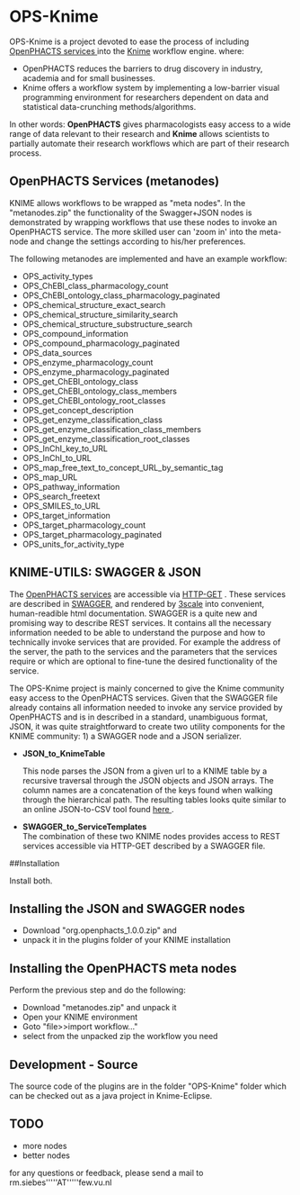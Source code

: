 OPS-Knime
=========

OPS-Knime is a project devoted to ease the process of including <a href="http://dev.openphacts.org">OpenPHACTS services </a> into the <a href="http://www.knime.org/">Knime</a> workflow engine.
where:<br/>
<ul><li>OpenPHACTS reduces the barriers to drug discovery in industry, academia and for small businesses. </li>
<li>
Knime offers a workflow system by implementing a low-barrier visual programming environment for researchers dependent on data and statistical data-crunching methods/algorithms.
</li> 
</ul>
In other words: <b>OpenPHACTS</b> gives pharmacologists easy access to a wide range of data relevant to their research and <b>Knime</b> allows scientists to partially automate their research workflows which
are part of their research process.   

OpenPHACTS Services (metanodes)
----------
KNIME allows workflows to be wrapped as "meta nodes". In the "metanodes.zip" the functionality of the Swagger+JSON nodes is demonstrated by wrapping
workflows that use these nodes to invoke an OpenPHACTS service. The more skilled user can 'zoom in' into the meta-node and change the settings according
to his/her preferences.

The following metanodes are implemented and have an example workflow:
<ul><li>OPS_activity_types</li><li>OPS_ChEBI_class_pharmacology_count</li><li>OPS_ChEBI_ontology_class_pharmacology_paginated</li><li>OPS_chemical_structure_exact_search</li><li>OPS_chemical_structure_similarity_search</li><li>OPS_chemical_structure_substructure_search</li><li>OPS_compound_information</li><li>OPS_compound_pharmacology_paginated</li><li>OPS_data_sources</li><li>OPS_enzyme_pharmacology_count</li><li>OPS_enzyme_pharmacology_paginated</li><li>OPS_get_ChEBI_ontology_class</li><li>OPS_get_ChEBI_ontology_class_members</li><li>OPS_get_ChEBI_ontology_root_classes</li><li>OPS_get_concept_description</li><li>OPS_get_enzyme_classification_class</li><li>OPS_get_enzyme_classification_class_members</li><li>OPS_get_enzyme_classification_root_classes</li><li>OPS_InChI_key_to_URL</li><li>OPS_InChI_to_URL</li><li>OPS_map_free_text_to_concept_URL_by_semantic_tag</li><li>OPS_map_URL</li><li>OPS_pathway_information</li><li>OPS_search_freetext</li><li>OPS_SMILES_to_URL</li><li>OPS_target_information</li><li>OPS_target_pharmacology_count</li><li>OPS_target_pharmacology_paginated</li><li>OPS_units_for_activity_type</li></ul>


KNIME-UTILS: SWAGGER & JSON
----------
The <a href="http://dev.openphacts.org">OpenPHACTS services</a> are accessible via <a href="http://www.w3schools.com/tags/ref_httpmethods.asp">HTTP-GET</a> .
These services are described in <a href="https://developers.helloreverb.com/swagger/">SWAGGER</a>, and rendered by <a href="http://www.3scale.net/">3scale</a> into convenient, human-readible html documentation. SWAGGER is a quite new and promising way to describe REST services. 
It contains all the necessary information needed to be able
to understand the purpose and how to technically invoke  services that are provided. For example the address of the server, the path to the services and the parameters
that the services require or which are optional to fine-tune the desired functionality of the service.


The OPS-Knime project is mainly concerned to give the Knime community easy access to the OpenPHACTS services. Given that the SWAGGER file already contains all information
needed to invoke any service provided by OpenPHACTS and is in described in a standard, unambiguous format, JSON, it was quite straightforward to create two utility
components for the KNIME community: 1) a SWAGGER node and a JSON serializer.
 

<ul><li><b>JSON_to_KnimeTable</b><br/>

This node parses the JSON from a given url to a KNIME table by a recursive traversal through the JSON objects and JSON arrays. The column names
are a concatenation of the keys found when walking through the hierarchical path. The resulting tables looks quite similar to an online JSON-to-CSV tool
found <a href="http://json-csv.com"> here </a>.
 
</li>
<li><b>SWAGGER_to_ServiceTemplates</b><br/>
The combination of these two KNIME nodes provides access to REST services accessible via HTTP-GET described by a SWAGGER file.
</li></ul>

##Installation

Install both.

Installing the JSON and SWAGGER nodes
------------
* Download "org.openphacts_1.0.0.zip" and 
* unpack it in the plugins folder of your KNIME installation

Installing the OpenPHACTS meta nodes
----------
Perform the previous step and do the following:
* Download "metanodes.zip" and unpack it
* Open your KNIME environment
* Goto "file>>import workflow..."
* select from the unpacked zip the workflow you need




Development - Source
----------
The source code of the plugins are in the folder "OPS-Knime" folder which can be checked out as
a java project in Knime-Eclipse.

TODO
-------------
* more nodes
* better nodes

for any questions or feedback, please send a mail to rm.siebes'''''AT'''''few.vu.nl
